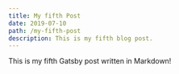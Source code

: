 ```yaml
---
title: My fifth Post
date: 2019-07-10
path: /my-fifth-post
description: This is my fifth blog post.
---
```


This is my fifth Gatsby post written in Markdown!
